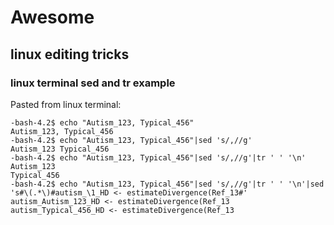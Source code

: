 # Awesome
## linux editing tricks
### linux terminal sed and tr example

Pasted from linux terminal:

```
-bash-4.2$ echo "Autism_123, Typical_456"
Autism_123, Typical_456
-bash-4.2$ echo "Autism_123, Typical_456"|sed 's/,//g'
Autism_123 Typical_456
-bash-4.2$ echo "Autism_123, Typical_456"|sed 's/,//g'|tr ' ' '\n'
Autism_123
Typical_456
-bash-4.2$ echo "Autism_123, Typical_456"|sed 's/,//g'|tr ' ' '\n'|sed 's#\(.*\)#autism_\1_HD <- estimateDivergence(Ref_13#'
autism_Autism_123_HD <- estimateDivergence(Ref_13
autism_Typical_456_HD <- estimateDivergence(Ref_13
```
